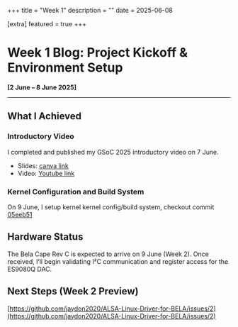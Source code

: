 +++
title = "Week 1"
description = ""
date = 2025-06-08

[extra]
featured = true
+++

# Week 1 Blog: Project Kickoff & Environment Setup
**\[2 June – 8 June 2025]**

---

## What I Achieved

### Introductory Video

I completed and published my GSoC 2025 introductory video on 7 June.

* Slides: [canva link](https://www.canva.com/design/DAGpeIMeCi0/BHvBa20lhtoGk51GwfROUA/edit?utm_content=DAGpeIMeCi0&utm_campaign=designshare&utm_medium=link2&utm_source=sharebutton)
* Video: [Youtube link](https://youtu.be/maFea6I4BS4)

### Kernel Configuration and Build System

On 9 June, I setup kernel kernel config/build system, checkout commit [05eeb51](https://github.com/jaydon2020/ALSA-Linux-Driver-for-BELA/commit/05eeb514dd5e35248b27feaa7a832249fb62e359)

## Hardware Status

The Bela Cape Rev C is expected to arrive on 9 June (Week 2).
Once received, I’ll begin validating I²C communication and register access for the ES9080Q DAC.


## Next Steps (Week 2 Preview)

[https://github.com/jaydon2020/ALSA-Linux-Driver-for-BELA/issues/2](https://github.com/jaydon2020/ALSA-Linux-Driver-for-BELA/issues/2)
